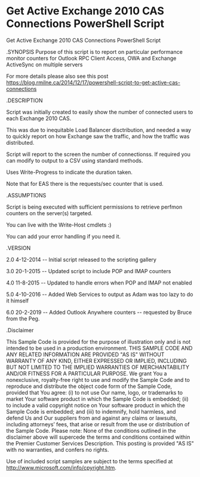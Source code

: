 # Get Active Exchange 2010 CAS Connections PowerShell Script
 Get Active Exchange 2010 CAS Connections PowerShell Script

.SYNOPSIS
Purpose of this script is to report on  particular performance monitor counters for Outlook RPC Client Access, OWA and Exchange ActiveSync on multiple servers

 

For more details please also see this post https://blog.rmilne.ca/2014/12/17/powershell-script-to-get-active-cas-connections

 

.DESCRIPTION

Script was initially created to easily show the number of connected users to each Exchange 2010 CAS. 
    
This was due to inequitable Load Balancer disctribution, and needed a way to quickly report on how Exchange saw the traffic, and how the traffic was distributed. 
 
Script will report to the screen the number of connectionss.  If required you can modify to output to a  CSV using standard methods. 

Uses Write-Progress to indicate the duration taken. 

Note that for EAS there is the requests/sec counter that is used. 

 

.ASSUMPTIONS

Script is being executed with sufficient permissions to retrieve perfmon counters on the server(s) targeted.

You can live with the Write-Host cmdlets :)

You can add your error handling if you need it. 

 

.VERSION

 
2.0  4-12-2014 -- Initial script released to the scripting gallery

3.0 20-1-2015 -- Updated script to include POP and IMAP counters

4.0 11-8-2015 -- Updated to handle errors when POP and IMAP not enabled

5.0 4-10-2016 -- Added Web Services to output as Adam was too lazy to do it himself

6.0 20-2-2019 -- Added Outlook Anywhere counters -- requested by Bruce from the Peg.

 

.Disclaimer
   
This Sample Code is provided for the purpose of illustration only and is not intended to be used in a production environment. 
THIS SAMPLE CODE AND ANY RELATED INFORMATION ARE PROVIDED "AS IS" WITHOUT WARRANTY OF ANY KIND, EITHER EXPRESSED OR IMPLIED,
INCLUDING BUT NOT LIMITED TO THE IMPLIED WARRANTIES OF MERCHANTABILITY AND/OR FITNESS FOR A PARTICULAR PURPOSE. 
We grant You a nonexclusive, royalty-free right to use and modify the Sample Code and to reproduce and distribute the object code form of the Sample Code,
provided that You agree:
(i) to not use Our name, logo, or trademarks to market Your software product in which the Sample Code is embedded;
(ii) to include a valid copyright notice on Your software product in which the Sample Code is embedded; and
(iii) to indemnify, hold harmless, and defend Us and Our suppliers from and against any claims or lawsuits, including attorneys’ fees, that arise or result from the use or distribution of the Sample Code.
Please note: None of the conditions outlined in the disclaimer above will supercede the terms and conditions contained within the Premier Customer Services Description.
This posting is provided "AS IS" with no warranties, and confers no rights.

Use of included script samples are subject to the terms specified at http://www.microsoft.com/info/cpyright.htm.
